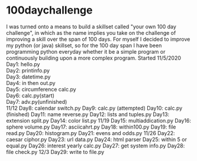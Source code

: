# 100daychallenge
I was turned onto a means to build a skillset called "your own 100 day challenge", in which as the name implies you take on the challenge of improving a skill over the span of 100 days. For myself I decided to improve my python (or java) skillset, so for the 100 day span I have been programming python everyday whether it be a simple program or continuously building upon a more complex program.
Started 11/5/2020
Day1: hello.py  
Day2: printinfo.py  
Day3: datetime.py  
Day4: in then out.py  
Day5: circumference calc.py  
Day6: calc.py(start)  
Day7: adv.py(unfinished)  
11/12
Day8: calendar switch.py
Day9: calc.py (attempted)
Day10: calc.py (finished)
Day11: name reverse.py
Day12: lists and tuples.py
Day13: extension split.py
Day14: color list.py
11/19
Day15: multiaddication.py
Day16: sphere volume.py
Day17: asciicahrt.py
Day18: within100.py
Day19: file read.py
Day20: histogram.py
Day21: evens and odds.py
11/26
Day22: caesar ciphor.py
Day23: url data.py
Day24: html parser
Day25: within 5 or equal.py
Day26: interest yearly calc.py
Day27: get system info.py
Day28: file check.py
12/3
Day29: write to file.py